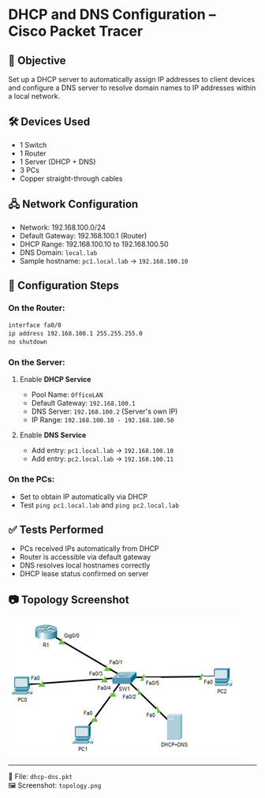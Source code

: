 # DHCP and DNS Configuration – Cisco Packet Tracer

## 🧠 Objective

Set up a DHCP server to automatically assign IP addresses to client devices and configure a DNS server to resolve domain names to IP addresses within a local network.

## 🛠️ Devices Used

- 1 Switch
- 1 Router
- 1 Server (DHCP + DNS)
- 3 PCs
- Copper straight-through cables

## 🖧 Network Configuration

- Network: 192.168.100.0/24
- Default Gateway: 192.168.100.1 (Router)
- DHCP Range: 192.168.100.10 to 192.168.100.50
- DNS Domain: `local.lab`
- Sample hostname: `pc1.local.lab` → `192.168.100.10`

## 🔧 Configuration Steps

### On the Router:
```bash
interface fa0/0
ip address 192.168.100.1 255.255.255.0
no shutdown
```

### On the Server:
1. Enable **DHCP Service**
   - Pool Name: `OfficeLAN`
   - Default Gateway: `192.168.100.1`
   - DNS Server: `192.168.100.2` (Server's own IP)
   - IP Range: `192.168.100.10 - 192.168.100.50`

2. Enable **DNS Service**
   - Add entry: `pc1.local.lab` → `192.168.100.10`
   - Add entry: `pc2.local.lab` → `192.168.100.11`

### On the PCs:
- Set to obtain IP automatically via DHCP
- Test `ping pc1.local.lab` and `ping pc2.local.lab`

## ✅ Tests Performed

- PCs received IPs automatically from DHCP
- Router is accessible via default gateway
- DNS resolves local hostnames correctly
- DHCP lease status confirmed on server

## 📷 Topology Screenshot

![Network Topology](topology.png)

---

📁 File: `dhcp-dns.pkt`  
🖼️ Screenshot: `topology.png`
